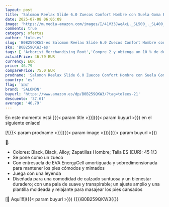 ```yaml
---
layout: post
title: 'Salomon Reelax Slide 6.0 Zuecos Confort Hombre con Suela Goma EVA Amortiguada para Más Comodidad  Transpirable para Pies Cansados  Black  45 1/3'
date: 2025-07-08 06:05:09
image: 'https://m.media-amazon.com/images/I/41V33JwqAxL._SL500_._SL400_.jpg'
comments: true
category: ofertas
author: 'tole.es'
slug: 'B0B259QKW3-es Salomon Reelax Slide 6.0 Zuecos Confort Hombre con Suela...'
sku: 'B0B259QKW3-es'
tags: [ 'Arborist Merchandising Root','Compre 2 y obtenga un 10 % de descuento','Compre 2 y obtenga un 10 % de descuento_Shoes','Moda','Moda Hombre','Self Service','Special Features Stores','Zapatos para hombre','Zuecos y mules para hombre','c8538d25-3af9-48d3-aeff-5f3ce5572a36_0','c8538d25-3af9-48d3-aeff-5f3ce5572a36_8401','salomon','zuecos','🇪🇸', ]
actualPrice: 46.79 EUR
currency: EUR
price: 46.79
comparePrice: 75.0 EUR
prodname: 'Salomon Reelax Slide 6.0 Zuecos Confort Hombre con Suela Goma EVA Amortiguada para Más Comodidad  Transpirable para Pies Cansados  Black  45 1/3'
country: 'es'
flag: '🇪🇸'
brand: 'SALOMON'
buyurl: 'https://www.amazon.es/dp/B0B259QKW3/?tag=tolees-21'
descuento: '37.61'
average: '46.79'
---
```


En este momento está [{{< param title >}}]({{< param buyurl >}}) en el siguiente enlace!

[![{{< param prodname >}}]({{< param image >}})]({{< param buyurl >}})

🔎:

- Colores: Black, Black, Alloy; Zapatillas Hombre; Talla ES (EUR): 45 1/3
- Se pone como un zueco
- Con entresuela de EVA EnergyCell amortiguada y sobredimensionada para mantener los pies cómodos y mimados
- Juega con una leyenda
- Diseñada para una comodidad de calzado suntuosa y un bienestar duradero; con una pala de suave y transpirable; un ajuste amplio y una plantilla moldeada y relajante para masajear los pies cansados

[🛒 Aquí!!!]({{< param buyurl >}})
{{<world>}}B0B259QKW3{{</world>}}
